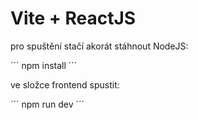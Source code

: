 # Vite + ReactJS

pro spuštění stačí akorát stáhnout NodeJS:

´´´
npm install
´´´

ve složce frontend spustit:

´´´
npm run dev
´´´